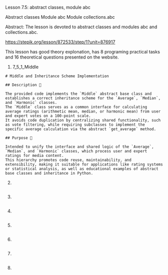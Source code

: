 Lesson 7.5: abstract classes, module abc

Abstract classes
Module abc
Module collections.abc

Abstract: The lesson is devoted to abstract classes and modules abc and collections.abc.

https://stepik.org/lesson/872533/step/1?unit=876917

This lesson has good theory explonation, has 8 programing practical tasks and 16 theoretical questions presented on the website.

1. 7_5_1_Middle

```
# Middle and Inheritance Scheme Implementation

## Description 📝

The provided code implements the `Middle` abstract base class and establishes a correct inheritance scheme for the `Average`, `Median`, and `Harmonic` classes.
The `Middle` class serves as a common interface for calculating average ratings (arithmetic mean, median, or harmonic mean) from user and expert votes on a 100-point scale.
It avoids code duplication by centralizing shared functionality, such as vote filtering, while requiring subclasses to implement the specific average calculation via the abstract `get_average` method.

## Purpose 🎯

Intended to unify the interface and shared logic of the `Average`, `Median`, and `Harmonic` classes, which process user and expert ratings for media content.
This hierarchy promotes code reuse, maintainability, and extensibility, making it suitable for applications like rating systems or statistical analysis, as well as educational examples of abstract base classes and inheritance in Python.
```

2.

```

```

3.

```

```

4.

```

```

5.

```

```

6.

```

```

7.

```

```

8.

```

```
